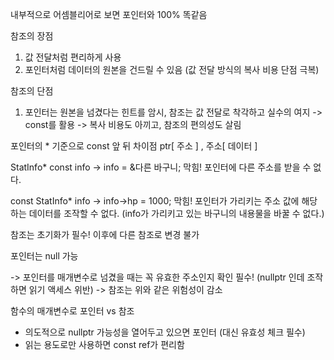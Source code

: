 
내부적으로 어셈블리어로 보면 포인터와 100% 똑같음


참조의 장점
1. 값 전달처럼 편리하게 사용
2. 포인터처럼 데이터의 원본을 건드릴 수 있음 (값 전달 방식의 복사 비용 단점 극복)

참조의 단점
1. 포인터는 원본을 넘겼다는 힌트를 암시, 참조는 값 전달로 착각하고 실수의 여지 -> const를 활용 -> 복사 비용도 아끼고, 참조의 편의성도 살림



포인터의 * 기준으로 const 앞 뒤 차이점
ptr[ 주소 ] , 주소[ 데이터 ]

StatInfo* const info -> info = &다른 바구니;  막힘!   포인터에 다른 주소를 받을 수 없다.

const StatInfo* info -> info->hp = 1000; 막힘!    포인터가 가리키는 주소 값에 해당하는 데이터를 조작할 수 없다. (info가 가리키고 있는 바구니의 내용물을 바꿀 수 없다.)


참조는 초기화가 필수! 이후에 다른 참조로 변경 불가

포인터는 null 가능

-> 포인터를 매개변수로 넘겼을 때는 꼭 유효한 주소인지 확인 필수! (nullptr 인데 조작하면 읽기 액세스 위반)
-> 참조는 위와 같은 위험성이 감소


함수의 매개변수로 포인터 vs 참조 
- 의도적으로 nullptr 가능성을 열어두고 있으면 포인터 (대신 유효성 체크 필수)
- 읽는 용도로만 사용하면 const ref가 편리함


